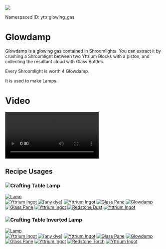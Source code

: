 <img class="infobox" src="../img/item/glowing_gas.png">

<span class="aside">Namespaced ID: <span>yttr:glowing_gas</span></span>
# Glowdamp

Glowdamp is a glowing gas contained in Shroomlights. You can extract it by crushing a Shroomlight
between two Yttrium Blocks with a piston, and collecting the resultant cloud with Glass Bottles.

Every Shroomlight is worth 4 Glowdamp.

It is used to make Lamps.

# Video

<video src="../img/glowdamp.mp4" controls></video>

## Recipe Usages

### <img class="symbolic" title="Crafting Table" src="../img/symbolic/crafting_table.png"/> Lamp
<div class="recipe" title="Namespaced ID: yttr:lamp">
	<a href="../lamp" class="output">
		<img title="Lamp" src="../img/item/lamp_cycle.png"/>
	</a>
	<div class="input">
		<a href="../yttrium"><img title="Yttrium Ingot" src="../img/item/yttrium_ingot.png"/></a>
		<a href="https://minecraft.fandom.com/wiki/Dye"><img alt="[any dye]" src="../img/item/dye_cycle.png"/></a>
		<a href="../yttrium"><img title="Yttrium Ingot" src="../img/item/yttrium_ingot.png"/></a>
		<a href="https://minecraft.fandom.com/wiki/Glass_Pane"><img alt="Glass Pane" src="../img/item/glass_pane.png"/></a>
		<a href="#"><img title="Glowdamp" src="../img/item/glowing_gas.png"/></a>
		<a href="https://minecraft.fandom.com/wiki/Glass_Pane"><img alt="Glass Pane" src="../img/item/glass_pane.png"/></a>
		<a href="../yttrium"><img title="Yttrium Ingot" src="../img/item/yttrium_ingot.png"/></a>
		<a href="https://minecraft.fandom.com/wiki/Redstone_Dust"><img alt="Redstone Dust" src="../img/item/redstone.png"/></a>
		<a href="../yttrium"><img title="Yttrium Ingot" src="../img/item/yttrium_ingot.png"/></a>
	</div>
</div>

### <img class="symbolic" title="Crafting Table" src="../img/symbolic/crafting_table.png"/> Inverted Lamp
<div class="recipe" title="Namespaced ID: yttr:lamp">
	<a href="../lamp" class="output">
		<img title="Lamp" src="../img/item/lamp_inverted_cycle.png"/>
	</a>
	<div class="input">
		<a href="../yttrium"><img title="Yttrium Ingot" src="../img/item/yttrium_ingot.png"/></a>
		<a href="https://minecraft.fandom.com/wiki/Dye"><img alt="[any dye]" src="../img/item/dye_cycle.png"/></a>
		<a href="../yttrium"><img title="Yttrium Ingot" src="../img/item/yttrium_ingot.png"/></a>
		<a href="https://minecraft.fandom.com/wiki/Glass_Pane"><img alt="Glass Pane" src="../img/item/glass_pane.png"/></a>
		<a href="#"><img title="Glowdamp" src="../img/item/glowing_gas.png"/></a>
		<a href="https://minecraft.fandom.com/wiki/Glass_Pane"><img alt="Glass Pane" src="../img/item/glass_pane.png"/></a>
		<a href="../yttrium"><img title="Yttrium Ingot" src="../img/item/yttrium_ingot.png"/></a>
		<a href="https://minecraft.fandom.com/wiki/Redstone_Torch"><img alt="Redstone Torch" src="../img/item/redstone_torch.png"/></a>
		<a href="../yttrium"><img title="Yttrium Ingot" src="../img/item/yttrium_ingot.png"/></a>
	</div>
</div>
